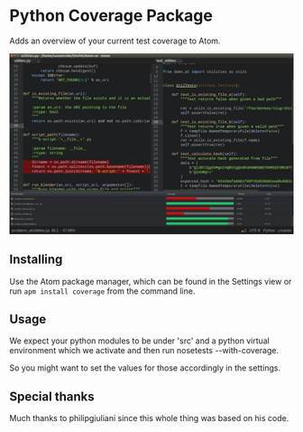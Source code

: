 # Python Coverage Package
Adds an overview of your current test coverage to Atom.

![coverage](https://raw.githubusercontent.com/sueastside/python-coverage/master/screenshots/coverage_example.png)

## Installing
Use the Atom package manager, which can be found in the Settings view or run `apm install coverage` from the command line.

## Usage
We expect your python modules to be under 'src' and a python virtual environment
which we activate and then run nosetests --with-coverage.

So you might want to set the values for those accordingly in the settings.

## Special thanks
Much thanks to philipgiuliani since this whole thing was based on his code.
